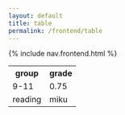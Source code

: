 ```yaml
---
layout: default
title: table
permalink: /frontend/table
---
```


{% include nav.frontend.html %}

<table>
  <tr>
    <th>group</th>
    <th>grade</th> 
  </tr>
  <tr>
    <td>9-11</td>
    <td>0.75</td> 
  </tr>
  <tr>
    <td>reading</td>
    <td>miku</td> 
  </tr>
</table>



